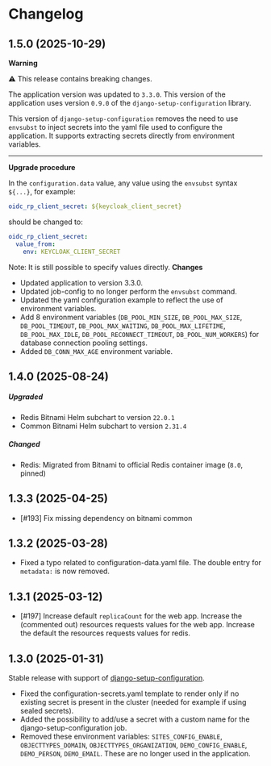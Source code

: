 # Changelog

## 1.5.0 (2025-10-29)

**Warning**

⚠️ This release contains breaking changes.

The application version was updated to `3.3.0`. This version of the application uses version `0.9.0` of the `django-setup-configuration` library.

This version of `django-setup-configuration` removes the need to use `envsubst` to inject secrets into the yaml file used to 
configure the application. It supports extracting secrets directly from environment variables.

---

**Upgrade procedure**

In the `configuration.data` value, any value using the `envsubst` syntax `${...}`, for example:

```yaml
oidc_rp_client_secret: ${keycloak_client_secret}
```
should be changed to:
```yaml
oidc_rp_client_secret:
  value_from:
    env: KEYCLOAK_CLIENT_SECRET
```
Note: It is still possible to specify values directly. 
**Changes**
- Updated application to version 3.3.0.
- Updated job-config to no longer perform the `envsubst` command.
- Updated the yaml configuration example to reflect the use of environment variables.
- Add 8 environment variables (`DB_POOL_MIN_SIZE`, `DB_POOL_MAX_SIZE`, `DB_POOL_TIMEOUT`, `DB_POOL_MAX_WAITING`, `DB_POOL_MAX_LIFETIME`, `DB_POOL_MAX_IDLE`, `DB_POOL_RECONNECT_TIMEOUT`, `DB_POOL_NUM_WORKERS`) for database connection pooling settings. 
- Added `DB_CONN_MAX_AGE` environment variable.


## 1.4.0 (2025-08-24)
##### Upgraded 
- Redis Bitnami Helm subchart to version `22.0.1`
- Common Bitnami Helm subchart to version `2.31.4`
##### Changed
- Redis: Migrated from Bitnami to official Redis container image (`8.0`, pinned)

## 1.3.3 (2025-04-25)
- [#193] Fix missing dependency on bitnami common

## 1.3.2 (2025-03-28)

- Fixed a typo related to configuration-data.yaml file. The double entry for `metadata:` is now removed.

## 1.3.1 (2025-03-12)

- [#197] Increase default `replicaCount` for the web app. Increase the (commented out) resources requests values for the web app. Increase the default the resources requests values for redis.

## 1.3.0 (2025-01-31)

Stable release with support of [django-setup-configuration](https://github.com/maykinmedia/django-setup-configuration). 

- Fixed the configuration-secrets.yaml template to render only if no existing secret is present in the cluster (needed for example if using sealed secrets).
- Added the possibility to add/use a secret with a custom name for the django-setup-configuration job.
- Removed these environment variables: `SITES_CONFIG_ENABLE`, `OBJECTTYPES_DOMAIN`, `OBJECTTYPES_ORGANIZATION`, `DEMO_CONFIG_ENABLE`, `DEMO_PERSON`, `DEMO_EMAIL`. These are no longer used in the application.
